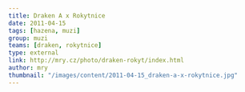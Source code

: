 ```yaml
---
title: Draken A x Rokytnice
date: 2011-04-15
tags: [hazena, muzi]
group: muzi
teams: [draken, rokytnice]
type: external
link: http://mry.cz/photo/draken-rokyt/index.html
author: mry
thumbnail: "/images/content/2011-04-15_draken-a-x-rokytnice.jpg"
---
```

